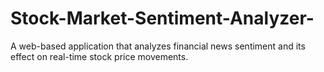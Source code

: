# Stock-Market-Sentiment-Analyzer-
A web-based application that analyzes financial news sentiment and its effect on real-time stock price movements.
